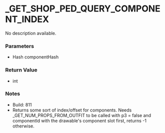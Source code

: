 # _GET_SHOP_PED_QUERY_COMPONENT_INDEX

No description available.

### Parameters
* Hash componentHash

### Return Value
* int

### Notes
* Build: 811
* Returns some sort of index/offset for components.
Needs _GET_NUM_PROPS_FROM_OUTFIT to be called with p3 = false and componentId with the drawable's component slot first, returns -1 otherwise.

